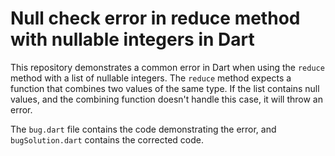 # Null check error in reduce method with nullable integers in Dart

This repository demonstrates a common error in Dart when using the `reduce` method with a list of nullable integers. The `reduce` method expects a function that combines two values of the same type.  If the list contains null values, and the combining function doesn't handle this case, it will throw an error.

The `bug.dart` file contains the code demonstrating the error, and `bugSolution.dart` contains the corrected code.
